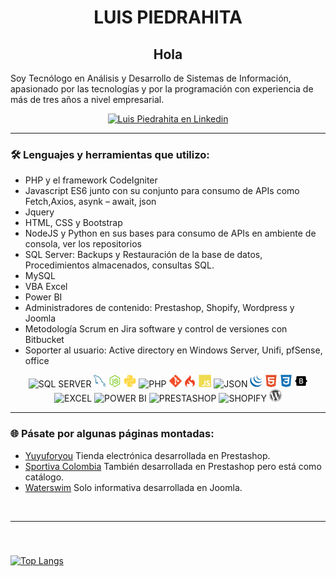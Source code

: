 <div>
 <h1 align="center">LUIS PIEDRAHITA</h1>

<h2 align="center">Hola</h2>

<p>Soy Tecnólogo en Análisis y Desarrollo de Sistemas de Información, apasionado por las tecnologías y por la programación con experiencia de más de tres años a nivel empresarial.</p>
<p  align="center"><a href="https://www.linkedin.com/in/luis-piedrahita/"><img src="https://badgen.net/badge/Luis-Piedrahita/Linkedin" alt="Luis Piedrahita en Linkedin" /></a></p>
</div>

---
### 🛠️ Lenguajes y herramientas que utilizo:
- PHP y el framework CodeIgniter
- Javascript ES6 junto con su conjunto para consumo de APIs como Fetch,Axios, asynk – await, json
- Jquery
- HTML, CSS y Bootstrap
- NodeJS y Python en sus bases para consumo de APIs en ambiente de consola, ver los repositorios
- SQL Server: Backups y Restauración de la base de datos, Procedimientos almacenados, consultas SQL.
- MySQL
- VBA Excel
- Power BI
- Administradores de contenido: Prestashop, Shopify, Wordpress y Joomla
- Metodología Scrum en Jira software y control de versiones con Bitbucket
- Soporter al usuario: Active directory en Windows Server, Unifi, pfSense, office

<div align="center">

<img src="https://seeklogo.com/images/M/microsoft-sql-server-logo-96AF49E2B3-seeklogo.com.png" title="SQL SERVER" alt="SQL SERVER" height="20" />
<img src="https://raw.githubusercontent.com/devicons/devicon/1119b9f84c0290e0f0b38982099a2bd027a48bf1/icons/mysql/mysql-plain.svg" title="MYSQL" alt="MYSQL" height="20" />
<img src="https://raw.githubusercontent.com/devicons/devicon/1119b9f84c0290e0f0b38982099a2bd027a48bf1/icons/nodejs/nodejs-plain.svg" title="NODEJS" alt="NODEJS" height="20" />
<img src="https://raw.githubusercontent.com/devicons/devicon/1119b9f84c0290e0f0b38982099a2bd027a48bf1/icons/python/python-plain.svg" title="PYTHON" alt="PYTHON" height="20" />
<img src="https://www.vectorlogo.zone/logos/php/php-horizontal.svg" title="PHP" alt="PHP" height="20" />
<img src="https://raw.githubusercontent.com/devicons/devicon/1119b9f84c0290e0f0b38982099a2bd027a48bf1/icons/git/git-plain.svg" title="GIT" alt="GIT" height="20" />
<img src="https://raw.githubusercontent.com/devicons/devicon/1119b9f84c0290e0f0b38982099a2bd027a48bf1/icons/codeigniter/codeigniter-plain.svg" title="CodeIgniter" alt="CodeIgniter" height="20" />
<img src="https://raw.githubusercontent.com/devicons/devicon/1119b9f84c0290e0f0b38982099a2bd027a48bf1/icons/javascript/javascript-plain.svg" title="Javascript" alt="Javascript" height="20" />
<img src="https://www.vectorlogo.zone/logos/json/json-icon.svg" title="JSON" alt="JSON" height="20" />
<img src="https://raw.githubusercontent.com/devicons/devicon/1119b9f84c0290e0f0b38982099a2bd027a48bf1/icons/jquery/jquery-plain.svg" title="JQUERY" alt="JQUERY" height="20" />
<img src="https://raw.githubusercontent.com/devicons/devicon/1119b9f84c0290e0f0b38982099a2bd027a48bf1/icons/html5/html5-plain.svg" title="HTML5" alt="HTML" height="20" />
<img src="https://raw.githubusercontent.com/devicons/devicon/1119b9f84c0290e0f0b38982099a2bd027a48bf1/icons/css3/css3-plain.svg" title="CSS3" alt="CSS" height="20" />
<img src="https://raw.githubusercontent.com/devicons/devicon/1119b9f84c0290e0f0b38982099a2bd027a48bf1/icons/bootstrap/bootstrap-plain.svg" title="BOOTSTRAP" alt="BOOTSTRAP" height="20" />
<img src="https://seeklogo.com/images/E/excel-logo-974BFF9CB9-seeklogo.com.png" title="EXCEL" alt="EXCEL" height="20" />
<img src="https://seeklogo.com/images/P/power-bi-icon-logo-E1B451ED39-seeklogo.com.png" title="POWER BI" alt="POWER BI" height="20" />
<img src="https://seeklogo.com/images/P/prestashop-logo-E97F09416E-seeklogo.com.png" title="PRESTASHOP" alt="PRESTASHOP" height="20" />
<img src="https://seeklogo.com/images/S/shopify-logo-1C711BCDE4-seeklogo.com.png" title="SHOPIFY" alt="SHOPIFY" height="20" />
<img src="https://raw.githubusercontent.com/devicons/devicon/1119b9f84c0290e0f0b38982099a2bd027a48bf1/icons/wordpress/wordpress-plain.svg" title="WORDPRESS" alt="WORDPRESS" height="20" />


</div>
<hr />

### 🌐 Pásate por algunas páginas montadas:
- [Yuyuforyou](https://yuyuforyou.com) Tienda electrónica desarrollada en Prestashop.  
- [Sportiva Colombia](https://sportiva.com.co) También desarrollada en Prestashop pero está como catálogo.  
- [Waterswim](https://waterswimstore.com) Solo informativa desarrollada en Joomla.  

<br>
<hr />
<br>

###
[![Top Langs](https://github-readme-stats.vercel.app/api/top-langs/?username=luispiedrahitanet&hide_progress=true)](https://github.com/anuraghazra/github-readme-stats)


